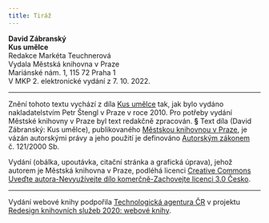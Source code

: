 ```yaml
---
title: Tiráž
---
```


**David Zábranský    
Kus umělce**  
Redakce Markéta Teuchnerová  
Vydala Městská knihovna v Praze  
Mariánské nám. 1, 115 72 Praha 1  
V MKP 2. elektronické vydání z 7. 10. 2022.

***

Znění tohoto textu vychází z díla [Kus umělce](https://search.mlp.cz/cz/titul/kus-umelce/4395799/#book-content) tak, jak bylo vydáno nakladatelstvím Petr Štengl v Praze v roce 2010. Pro potřeby vydání Městské knihovny v Praze byl text redakčně zpracován.
**§**
Text díla (David Zábranský: Kus umělce), publikovaného [Městskou knihovnou v Praze](https://www.mlp.cz/cz/), je vázán autorskými právy a jeho použití je definováno [Autorským zákonem](https://www.mkcr.cz/predpisy-zakonu-709.html) č. 121/2000 Sb.

Vydání (obálka, upoutávka, citační stránka a grafická úprava), jehož autorem je Městská knihovna v Praze, podléhá licenci [Creative Commons Uveďte autora-Nevyužívejte dílo komerčně-Zachovejte licenci 3.0 Česko](https://creativecommons.org/licenses/by-nc-sa/3.0/cz/).


***

Vydání webové knihy podpořila [Technologická agentura ČR](https://www.tacr.cz/) v projektu [Redesign knihovních služeb 2020: webové knihy](https://starfos.tacr.cz/cs/project/TL04000391).